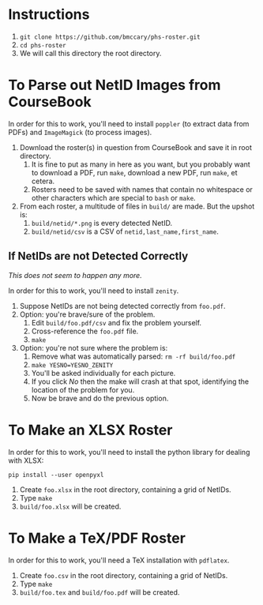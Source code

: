 
# Instructions

1. `git clone https://github.com/bmccary/phs-roster.git`
1. `cd phs-roster`
1. We will call this directory the root directory.

# To Parse out NetID Images from CourseBook

In order for this to work, you'll need to install `poppler` (to extract data from PDFs) and `ImageMagick` (to process images).

1. Download the roster(s) in question from CourseBook and save it in root directory.
   1. It is fine to put as many in here as you want, but you probably want to download a PDF, run `make`, download a new PDF, run `make`, et cetera.
   1. Rosters need to be saved with names that contain no whitespace or other characters which are special to `bash` or `make`.
1. From each roster, a multitude of files in `build/` are made. But the upshot is:
   1. `build/netid/*.png` is every detected NetID.
   1. `build/netid/csv` is a CSV of `netid,last_name,first_name`.

## If NetIDs are not Detected Correctly

*This does not seem to happen any more.*

In order for this to work, you'll need to install `zenity`.

1. Suppose NetIDs are not being detected correctly from `foo.pdf`.
1. Option: you're brave/sure of the problem.
   1. Edit `build/foo.pdf/csv` and fix the problem yourself.
   1. Cross-reference the `foo.pdf` file.
   1. `make`
1. Option: you're not sure where the problem is:
   1. Remove what was automatically parsed: `rm -rf build/foo.pdf`
   1. `make YESNO=YESNO_ZENITY`
   1. You'll be asked individually for each picture.
   1. If you click *No* then the make will crash at that spot, identifying the location of the problem for you.
   1. Now be brave and do the previous option.

# To Make an XLSX Roster

In order for this to work, you'll need to install the python library for dealing with XLSX:

```
pip install --user openpyxl
```

1. Create `foo.xlsx` in the root directory, containing a grid of NetIDs.
1. Type `make`
1. `build/foo.xlsx` will be created.

# To Make a TeX/PDF Roster

In order for this to work, you'll need a TeX installation with `pdflatex`.

1. Create `foo.csv` in the root directory, containing a grid of NetIDs.
1. Type `make`
1. `build/foo.tex` and `build/foo.pdf` will be created.

